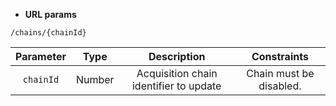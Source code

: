 * **URL params**

`/chains/{chainId}`  

Parameter | Type | Description | Constraints  
:-------: | :--: | :---------: | :---------:  
`chainId` | Number | Acquisition chain identifier to update | Chain must be disabled.  

